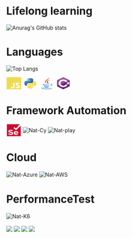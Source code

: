 # Lifelong learning
![Anurag's GitHub stats](https://github-readme-stats.vercel.app/api?username=natysobreira&layout=compact&theme=tokyonight)
# Languages 
![Top Langs](https://github-readme-stats.vercel.app/api/top-langs/?username=natysobreira&layout=compact&theme=tokyonight)
<div> 
     <img align="center" alt="Nat-Js" height="33" width="40" src="https://raw.githubusercontent.com/devicons/devicon/master/icons/javascript/javascript-plain.svg">
     <img align="center" alt="Nat-Python" height="33" width="40" src="https://raw.githubusercontent.com/devicons/devicon/master/icons/python/python-original.svg">
     <img align="center" alt="Nat-Java" height="33" width="40" src="https://raw.githubusercontent.com/devicons/devicon/master/icons/java/java-original.svg">
     <img align="center" alt="Nat-Java" height="33" width="40" src="https://raw.githubusercontent.com/devicons/devicon/master/icons/csharp/csharp-original.svg">
     
  # Framework Automation

   <img align="center" alt="Nat-SE" height="33" width="40" src="https://raw.githubusercontent.com/devicons/devicon/master/icons/selenium/selenium-original.svg">
   <img align="center" alt="Nat-Cy" src="https://api.devicons.dev.br/icon?icons=Cypress&size=48&theme=light&perline=30">
   <img align="center" alt="Nat-play" src="https://api.devicons.dev.br/icon?icons=Playwright&size=48&theme=dark&perline=30">

  # Cloud
  <img align="center" alt="Nat-Azure" height="33" width="40" src="https://cdn.jsdelivr.net/gh/devicons/devicon/icons/azure/azure-original.svg">
<img align="center" alt="Nat-AWS" height="59" width="66" src="https://cdn.jsdelivr.net/gh/devicons/devicon/icons/amazonwebservices/amazonwebservices-plain-wordmark.svg"> 

# PerformanceTest
<img align="center" alt="Nat-K6" height="33" width="40" src="https://upload.wikimedia.org/wikipedia/commons/e/ef/K6-logo.svg"> 

 </div> 
 
<div> 
     <br>
 <a href="https://sobreiranat.medium.com/" target="_blank"><img src="https://img.shields.io/badge/Medium-12100E?style=for-the-badge&logo=medium&logoColor=white"></a>
  <a href="www.linkedin.com/nat-sobreira-amaral-325637130" target="_blank"><img src="https://img.shields.io/badge/-LinkedIn-%230077B5?style=for-the-badge&logo=linkedin&logoColor=white" target="_blank"></a> 
  <a href = "mailto:sobreira.natalia@gmail.com"><img src="https://img.shields.io/badge/-Gmail-%23333?style=for-the-badge&logo=gmail&logoColor=white" target="_blank"></a>
  <a href="https://www.instagram.com/natsobreira_" target="_blank"><img src="https://img.shields.io/badge/-Instagram-%23E4405F?style=for-the-badge&logo=instagram&logoColor=white" target="_blank"></a>
     

<br/>
</div>



 
  
